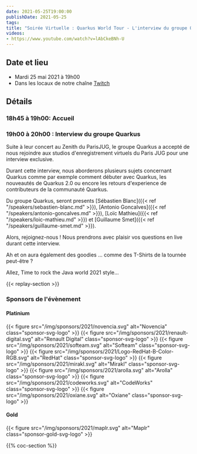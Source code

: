 ```yaml
---
date: 2021-05-25T19:00:00
publishDate: 2021-05-25
tags:
title: "Soirée Virtuelle : Quarkus World Tour - L'interview du groupe Quarkus"
videos:
- https://www.youtube.com/watch?v=lAbCkeBNh-U
---
```

## Date et lieu

* Mardi 25 mai 2021 à 19h00
* Dans les locaux de notre chaîne [Twitch](https://www.twitch.tv/parisjug)

## Détails

### 18h45 à 19h00: Accueil

### 19h00 à 20h00 : Interview du groupe Quarkus

Suite à leur concert au Zenith du ParisJUG, le groupe Quarkus a accepté de nous rejoindre aux studios d'enregistrement virtuels du Paris JUG pour une interview exclusive.

Durant cette interview, nous aborderons plusieurs sujets concernant Quarkus comme par exemple comment débuter avec Quarkus, les nouveautés de Quarkus 2.0 ou encore les retours d'experience de contributeurs de la communauté Quarkus.

Du groupe Quarkus, seront presents [Sébastien Blanc]({{< ref "/speakers/sebastien-blanc.md" >}}), [Antonio Goncalves]({{< ref "/speakers/antonio-goncalves.md" >}}), [Loïc Mathieu]({{< ref "/speakers/loic-mathieu.md" >}}) et [Guillaume Smet]({{< ref "/speakers/guillaume-smet.md" >}}).

Alors, rejoignez-nous ! Nous prendrons avec plaisir vos questions en live durant cette interview.

Ah et on aura également des goodies … comme des T-Shirts de la tournée peut-être ?

Allez, Time to rock the Java world 2021 style… 

{{< replay-section >}}

### Sponsors de l'évènement

#### Platinium
{{< figure src="/img/sponsors/2021/novencia.svg" alt="Novencia" class="sponsor-svg-logo" >}}
{{< figure src="/img/sponsors/2021/renault-digital.svg" alt="Renault Digital" class="sponsor-svg-logo" >}}
{{< figure src="/img/sponsors/2021/softeam.svg" alt="Softeam" class="sponsor-svg-logo" >}}
{{< figure src="/img/sponsors/2021/Logo-RedHat-B-Color-RGB.svg" alt="RedHat" class="sponsor-svg-logo" >}}
{{< figure src="/img/sponsors/2021/mirakl.svg" alt="Mirakl" class="sponsor-svg-logo" >}}
{{< figure src="/img/sponsors/2021/arolla.svg" alt="Arolla" class="sponsor-svg-logo" >}}
{{< figure src="/img/sponsors/2021/codeworks.svg" alt="CodeWorks" class="sponsor-svg-logo" >}}
{{< figure src="/img/sponsors/2021/oxiane.svg" alt="Oxiane" class="sponsor-svg-logo" >}}

#### Gold
{{< figure src="/img/sponsors/2021/maplr.svg" alt="Maplr" class="sponsor-gold-svg-logo" >}}

{{% coc-section %}}

